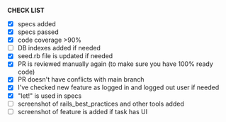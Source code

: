**CHECK LIST**
- [x] specs added
- [x] specs passed
- [x] code coverage >90%
- [ ] DB indexes added if needed
- [x] seed.rb file is updated if needed
- [x] PR is reviewed manually again (to make sure you have 100% ready code)
- [x] PR doesn't have conflicts with main branch
- [x] I've checked new feature as logged in and logged out user if needed
- [x] "let!" is used in specs
- [ ] screenshot of rails_best_practices and other tools added
- [ ] screenshot of feature is added if task has UI